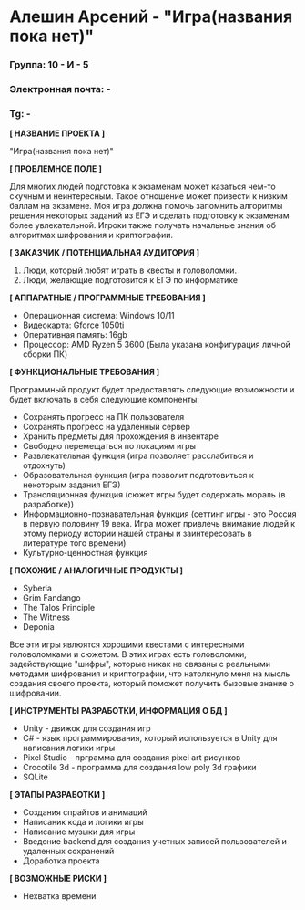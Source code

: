 # Алешин Арсений - "Игра(названия пока нет)"

### Группа: 10 - И - 5
### Электронная почта: -
### Tg: -

**[ НАЗВАНИЕ ПРОЕКТА ]**

"Игра(названия пока нет)"

**[ ПРОБЛЕМНОЕ ПОЛЕ ]**

Для многих людей подготовка к экзаменам может казаться чем-то скучным и неинтересным. Такое отношение может привести к низким баллам на экзамене. Моя игра должна помочь запомнить алгоритмы решения некоторых заданий из ЕГЭ и сделать подготовку к экзаменам более увлекательной. Игроки также получать начальные знания об алгоритмах шифрования и криптографии.

**[ ЗАКАЗЧИК / ПОТЕНЦИАЛЬНАЯ АУДИТОРИЯ ]**

 1) Люди, который любят играть в квесты и головоломки.
 2) Люди, желающие подготовится к ЕГЭ по информатике

**[ АППАРАТНЫЕ / ПРОГРАММНЫЕ ТРЕБОВАНИЯ ]** 

* Операционная система: Windows 10/11
* Видеокарта: Gforce 1050ti
* Оперативная память: 16gb
* Процессор: AMD Ryzen 5 3600
(Была указана конфигурация личной сборки ПК)

**[ ФУНКЦИОНАЛЬНЫЕ ТРЕБОВАНИЯ ]**

  Программный продукт будет предоставлять следующие возможности и будет включать в себя следующие компоненты:
* Сохранять прогресс на ПК пользователя
* Сохранять прогресс на удаленный сервер
* Хранить предметы для прохождения в инвентаре
* Свободно перемещаться по локациям игры
* Развлекательная функция (игра позволяет расслабиться и отдохнуть) 
* Образовательная функция (игра позволит подготовиться к некоторым задания ЕГЭ)
* Трансляционная функция (сюжет игры будет содержать мораль (в разработке))
* Информационно-познавательная функция (сеттинг игры - это Россия в первую половину 19 века. Игра может привлечь внимание людей к этому периоду истории нашей страны и заинтересовать в литературе того времени)
* Культурно-ценностная функция 

**[ ПОХОЖИЕ / АНАЛОГИЧНЫЕ ПРОДУКТЫ ]**

* Syberia
* Grim Fandango
* The Talos Principle 
* The Witness
* Deponia

Все эти игры явлюятся хорошими квестами с интересными головоломками и сюжетом. В этих играх есть головоломки, задействующие "шифры", которые никак не связаны с реальными методами шифрования и криптографии, что натолкнуло меня на мысль создания своего проекта, который поможет получить бызовые знание о шифровании. 

**[ ИНСТРУМЕНТЫ РАЗРАБОТКИ, ИНФОРМАЦИЯ О БД ]**

*	Unity - движок для создания игр
*	C# - язык программирования, который используется в Unity для написания логики игры
*	Pixel Studio - прграмма для создания pixel art рисунков
*	Crocotile 3d - программа для создания low poly 3d графики
* SQLite

**[ ЭТАПЫ РАЗРАБОТКИ ]**

* Создания спрайтов и анимаций
* Написаник кода и логики игры
* Написание музыки для игры
* Введение backend для создания учетных записей пользователей и удаленных сохранений
* Доработка проекта

**[ ВОЗМОЖНЫЕ РИСКИ ]**

* Нехватка времени
